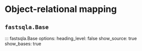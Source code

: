 # Object-relational mapping

## `fastsqla.Base`

::: fastsqla.Base
    options:
        heading_level: false
        show_source: true
        show_bases: true
